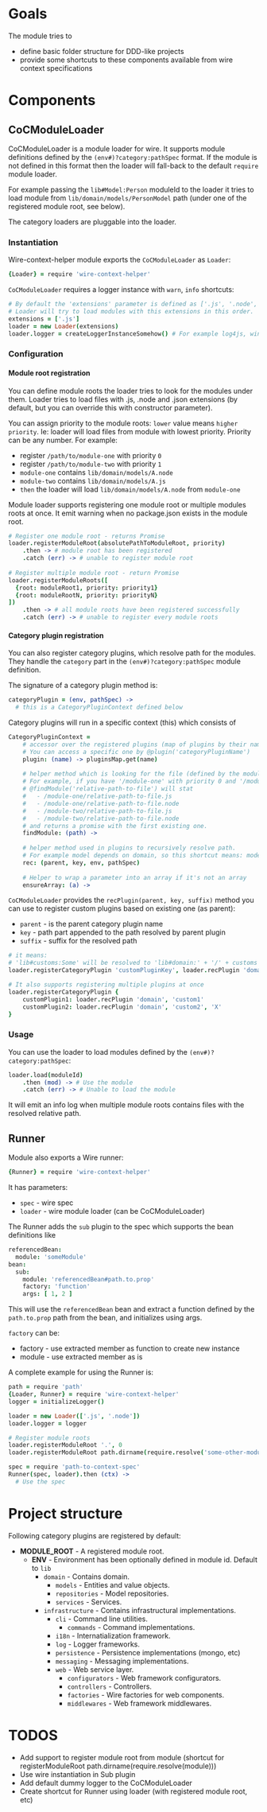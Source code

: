 # Goals

The module tries to 

* define basic folder structure for DDD-like projects 
* provide some shortcuts to these components available from wire context specifications

# Components

## CoCModuleLoader

CoCModuleLoader is a module loader for wire. It supports module definitions defined by the `(env#)?category:pathSpec` format. 
If the module is not defined in this format then the loader will fall-back to the default `require` module loader. 

For example passing the `lib#Model:Person` moduleId to the loader it tries to load module from `lib/domain/models/PersonModel` path (under one of the registered module root, see below).

The category loaders are pluggable into the loader.

### Instantiation

Wire-context-helper module exports the `CoCModuleLoader` as `Loader`:

```coffeescript
{Loader} = require 'wire-context-helper'
```

`CoCModuleLoader` requires a logger instance with `warn`, `info` shortcuts:
 
```coffeescript
# By default the 'extensions' parameter is defined as ['.js', '.node', '.json'] (in this order).
# Loader will try to load modules with this extensions in this order.
extensions = ['.js']
loader = new Loader(extensions)
loader.logger = createLoggerInstanceSomehow() # For example log4js, winston, etc...
```

### Configuration

#### Module root registration

You can define module roots the loader tries to look for the modules under them. 
Loader tries to load files with .js, .node and .json extensions (by default, but you can override this with constructor parameter).

You can assign priority to the module roots: `lower` value means `higher priority`. Ie: loader will load files from module with lowest priority. Priority can be any number.
For example:
 
* register `/path/to/module-one` with priority `0`
* register `/path/to/module-two` with priority `1`
* `module-one` contains `lib/domain/models/A.node`
* `module-two` contains `lib/domain/models/A.js`
* `then` the loader will load `lib/domain/models/A.node` from `module-one`

Module loader supports registering one module root or multiple modules roots at once. It emit warning when no package.json exists in the module root.

```coffeescript
# Register one module root - returns Promise
loader.registerModuleRoot(absolutePathToModuleRoot, priority)
    .then -> # module root has been registered
    .catch (err) -> # unable to register module root
    
# Register multiple module root - return Promise 
loader.registerModuleRoots([
  {root: moduleRoot1, priority: priority1}
  {root: moduleRootN, priority: priorityN}
])
    .then -> # all module roots have been registered successfully
    .catch (err) -> # unable to register every module roots
```

#### Category plugin registration

You can also register category plugins, which resolve path for the modules. They handle the `category` part in the `(env#)?category:pathSpec` module definition. 

The signature of a category plugin method is:

```coffeescript
categoryPlugin = (env, pathSpec) ->
  # this is a CategoryPluginContext defined below
```

Category plugins will run in a specific context (this) which consists of

```coffeescript
CategoryPluginContext =
    # accessor over the registered plugins (map of plugins by their names)
    # You can access a specific one by @plugin('categoryPluginName') 
    plugin: (name) -> pluginsMap.get(name)
    
    # helper method which is looking for the file (defined by the module id) under different module roots using the configured extensions
    # For example, if you have '/module-one' with priority 0 and '/module-two' with priority 1 module roots have been registered and the extensions is configured by ['.js', '.node'], then
    # @findModule('relative-path-to-file') will stat
    #   - /module-one/relative-path-to-file.js
    #   - /module-one/relative-path-to-file.node
    #   - /module-two/relative-path-to-file.js
    #   - /module-two/relative-path-to-file.node
    # and returns a promise with the first existing one.
    findModule: (path) -> 
    
    # helper method used in plugins to recursively resolve path. 
    # For example model depends on domain, so this shortcut means: model = (env, pathSpec) = rec('domain', 'models', env, pathSpec)
    rec: (parent, key, env, pathSpec)
    
    # Helper to wrap a parameter into an array if it's not an array
    ensureArray: (a) -> 
```

`CoCModuleLoader` provides the `recPlugin(parent, key, suffix)` method you can use to register custom plugins based on existing one (as parent):

* `parent` - is the parent category plugin name
* `key` - path part appended to the path resolved by parent plugin
* `suffix` - suffix for the resolved path

```coffeescript
# it means:
# 'lib#customs:Some' will be resolved to 'lib#domain:' + '/' + customs + '/Some' + 'Custom' 
loader.registerCategoryPlugin 'customPluginKey', loader.recPlugin 'domain', 'customs', 'Custom'

# It also supports registering multiple plugins at once
loader.registerCategoryPlugin {
    customPlugin1: loader.recPlugin 'domain', 'custom1'
    customPlugin2: loader.recPlugin 'domain', 'custom2', 'X'
}
```

### Usage

You can use the loader to load modules defined by the `(env#)?category:pathSpec`:

```coffeescript
loader.load(moduleId)
    .then (mod) -> # Use the module
    .catch (err) -> # Unable to load the module
```

It will emit an info log when multiple module roots contains files with the resolved relative path.

## Runner

Module also exports a Wire runner:

```coffeescript
{Runner} = require 'wire-context-helper'
```

It has parameters:

* `spec` - wire spec
* `loader` - wire module loader (can be CoCModuleLoader)

The Runner adds the `sub` plugin to the spec which supports the bean definitions like

```coffeescript
referencedBean:
  module: 'someModule'
bean:
  sub:
    module: 'referencedBean#path.to.prop'
    factory: 'function'
    args: [ 1, 2 ]
```

This will use the `referencedBean` bean and extract a function defined by the `path.to.prop` path from the bean, and initializes using args.

`factory` can be:

* factory - use extracted member as function to create new instance
* module - use extracted member as is

A complete example for using the Runner is:

```coffeescript
path = require 'path'
{Loader, Runner} = require 'wire-context-helper'
logger = initializeLogger()

loader = new Loader(['.js', '.node'])
loader.logger = logger

# Register module roots
loader.registerModuleRoot '.', 0
loader.registerModuleRoot path.dirname(require.resolve('some-other-module')), 1

spec = require 'path-to-context-spec'
Runner(spec, loader).then (ctx) ->
  # Use the spec
```

# Project structure

Following category plugins are registered by default:

* **MODULE_ROOT**  - A registered module root.
  * **ENV** - Environment has been optionally defined in module id. Default to `lib`
    * `domain` - Contains domain.
        * `models` - Entities and value objects.
        * `repositories` - Model repositories.
        * `services` - Services.
    * `infrastructure` - Contains infrastructural implementations.
        * `cli` - Command line utilities.
            * `commands` - Command implementations.
        * `i18n` - Internatialization framework.
        * `log` - Logger frameworks.
        * `persistence` - Persistence implementations (mongo, etc)
        * `messaging` - Messaging implementations.
        * `web` - Web service layer.
            * `configurators` - Web framework configurators.
            * `controllers` - Controllers.
            * `factories` - Wire factories for web components.
            * `middlewares` - Web framework middlewares.


# TODOS

* Add support to register module root from module (shortcut for registerModuleRoot path.dirname(require.resolve(module)))
* Use wire instantiation in Sub plugin
* Add default dummy logger to the CoCModuleLoader
* Create shortcut for Runner using loader (with registered module root, etc)
